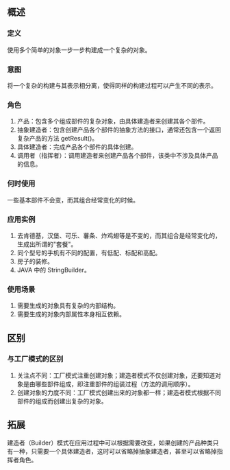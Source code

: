 ## 概述

### 定义

使用多个简单的对象一步一步构建成一个复杂的对象。

### 意图

将一个复杂的构建与其表示相分离，使得同样的构建过程可以产生不同的表示。

### 角色

1. 产品：包含多个组成部件的复杂对象，由具体建造者来创建其各个部件。
2. 抽象建造者：包含创建产品各个部件的抽象方法的接口，通常还包含一个返回复杂产品的方法 getResult()。
3. 具体建造者：完成产品各个部件的具体创建。
4. 调用者（指挥者）：调用建造者来创建产品各个部件，该类中不涉及具体产品的信息。

### 何时使用

一些基本部件不会变，而其组合经常变化的时候。

### 应用实例

1. 去肯德基，汉堡、可乐、薯条、炸鸡翅等是不变的，而其组合是经常变化的，生成出所谓的"套餐"。
2. 同个型号的手机有不同的配置，有低配、标配和高配。
3. 房子的装修。
4. JAVA 中的 StringBuilder。

### 使用场景

1. 需要生成的对象具有复杂的内部结构。
2. 需要生成的对象内部属性本身相互依赖。

## 区别

### 与工厂模式的区别

1. 关注点不同：工厂模式注重创建对象；建造者模式不仅创建对象，还要知道对象是由哪些部件组成，即注重部件的组装过程（方法的调用顺序）。
2. 创建对象的力度不同：工厂模式创建出来的对象都一样；建造者模式根据不同部件的组成而创建出复杂的对象。

## 拓展

建造者（Builder）模式在应用过程中可以根据需要改变，如果创建的产品种类只有一种，只需要一个具体建造者，这时可以省略掉抽象建造者，甚至可以省略掉指挥者角色。

